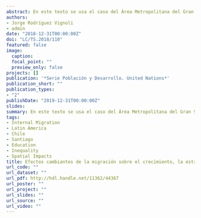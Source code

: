 ```yaml
---
abstract: En este texto se usa el caso del Área Metropolitana del Gran Santiago (AMGS), capital de Chile, para evaluar empíricamente el efecto de la de la migración interna, incluyendo la intrametropolitana, sobre algunas transformaciones metropolitanas. Los resultados, obtenidos mediante procedimientos novedosos, sugieren que la migración ha contribuido a diversificar socioeducativamente a la periferia y ha sido decisiva para la emergencia de núcleos de alta educación en zonas históricamente desaventajadas de la periferia, para los cuales se ha acuñado la voz “periferia elitizada”. Pese a lo anterior, la migración interna no ha tenido un efecto reductor de la segregación residencial, porque ha tendido a recortar la proporción de población de alta educación en el pericentro y, en cambio, ha contribuido a aumentar esta proporción en la zona oriente, que ya era la de mayor educación. Estos resultados se mantienen cuando se trabaja con una definición del Área Metropolitana del Gran Santiago Extendida (AMGS-E), la que incorpora comunas de reciente suburbanización, en parte empujada por inmigrantes de nivel socioeconómico alto, provenientes en su mayoría del AMGS.
authors:
- Jorge Rodríguez Vignoli
- admin
date: "2018-12-31T00:00:00Z"
doi: "LC/TS.2018/110"
featured: false
image:
  caption: 
  focal_point: ""
  preview_only: false
projects: []
publication: '*Serie Población y Desarrollo. United Nations*'
publication_short: ""
publication_types:
- "2"
publishDate: "2019-12-31T00:00:00Z"
slides: 
summary: En este texto se usa el caso del Área Metropolitana del Gran Santiago (AMGS), capital de Chile, para evaluar empíricamente el efecto de la de la migración interna, incluyendo la intrametropolitana, sobre algunas transformaciones metropolitanas.
tags:
- Internal Migration
- Latin America
- Chile
- Santiago
- Education
- Inequality
- Spatial Impacts
title: Efectos cambiantes de la migración sobre el crecimiento, la estructura demográfica y la segregación residencial en ciudades grandes. El caso de Santiago, Chile, 1977-2017
url_code: ""
url_dataset: ""
url_pdf: http://hdl.handle.net/11362/44367
url_poster: ""
url_project: ""
url_slides: ""
url_source: ""
url_video: ""
---
```

